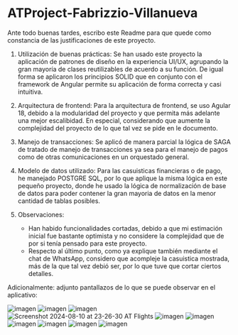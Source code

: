 # ATProject-Fabrizzio-Villanueva

Ante todo buenas tardes, escribo este Readme para que quede como constancia de las justificaciones de este proyecto.

1. Utilización de buenas prácticas: Se han usado este proyecto la aplicación de patrones de diseño en la experiencia UI/UX, agrupando la gran mayoría de clases reutilizables de acuerdo a su función. De igual forma se aplicaron los principios SOLID que en conjunto con el framework de Angular permite su aplicación de forma correcta y casi intuitiva.

2. Arquitectura de frontend: Para la arquitectura de frontend, se uso Agular 18, debido a la modularidad del proyecto y que permita más adelante una mejor escalibidad. En especial, considerando que aumente la complejidad del proyecto de lo que tal vez se pide en le documento.

3. Manejo de transacciones: Se aplicó de manera parcial la lógica de SAGA de tratado de manejo de transacciones ya sea para el manejo de pagos como de otras comunicaciones en un orquestado general.
  
4. Modelo de datos utilizado: Para las casuisticas financieras o de pago, he manejado POSTGRE SQL, por lo que aplique la misma lógica en este pequeño proyecto, donde he usado la lógica de normalización de base de datos para poder contener la gran mayoria de datos en la menor cantidad de tablas posibles.

5. Observaciones:
      - Han habido funcionalidades cortadas, debido a que mi estimación inicial fue bastante optimista y no considere la complejidad que de por si tenía pensado para este proyecto.
      - Respecto al último punto, como ya explique también mediante el chat de WhatsApp, considero que acompleje la casuistica mostrada, más de la que tal vez debió ser, por lo que tuve que cortar ciertos detalles.
  
Adicionalmente: adjunto pantallazos de lo que se puede observar en el aplicativo:

![imagen](https://github.com/user-attachments/assets/8cb5d7ed-2dab-48d0-b5a0-b6713f911fc3)
![imagen](https://github.com/user-attachments/assets/2e8a80f7-6361-43e5-a155-dfd08daf453f)
![imagen](https://github.com/user-attachments/assets/73164a63-b709-4c75-bd8f-a5651500406c)
![Screenshot 2024-08-10 at 23-26-30 AT Flights](https://github.com/user-attachments/assets/3278ff68-f1ce-426d-a3aa-4f16093aba66)
![imagen](https://github.com/user-attachments/assets/7d787155-ec8d-40ef-b4bf-92bd5e85cac9)
![imagen](https://github.com/user-attachments/assets/081d6811-bfa7-40ee-a1ca-43a345791f69)
![imagen](https://github.com/user-attachments/assets/f98d61fc-7cb6-40af-8c47-6c3ab86d69ae)
![imagen](https://github.com/user-attachments/assets/ba0eb4da-1058-454a-9087-87c4cfaad36d)
![imagen](https://github.com/user-attachments/assets/0ae315f6-df5a-4aa3-8731-f18e7733f2a4)
![imagen](https://github.com/user-attachments/assets/681f81aa-bcd9-4c6e-9965-c45cc054b485)
